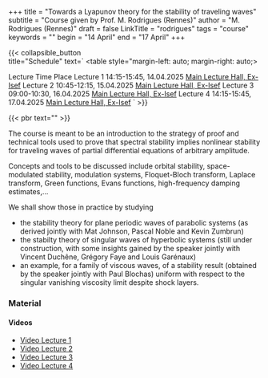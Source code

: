 +++
title = "Towards a Lyapunov theory for the stability of traveling waves"
subtitle = "Course given by Prof. M. Rodrigues (Rennes)" 
author = "M. Rodrigues (Rennes)"
draft = false
LinkTitle = "rodrigues"
tags = "course"
keywords = ""
begin = "14 April"
end = "17 April"
+++

{{< collapsible_button  
    title="Schedule" 
    text=`
    <table style="margin-left: auto; margin-right: auto;>
  <thead>
    <tr style="text-align: right;">
      <th>Lecture</th>
      <th>Time</th>
      <th>Place</th>
    </tr>
  </thead>
  <tbody>
    <tr>
      <td>Lecture 1</td>
      <td>14:15-15:45, 14.04.2025</td>
      <td><a href='https://www.google.com/maps/dir//Gran+Sasso+Science+Institute,+Viale+Francesco+Crispi,+7+Rectorate,+Via+Michele+Iacobucci,+2,+67100+L'Aquila+AQ,+Italy/@42.3445687,13.31408'>Main Lecture Hall, Ex-Isef</a></td>
    </tr>
    <tr>
      <td>Lecture 2</td>
      <td>10:45-12:15, 15.04.2025</td>
      <td><a href='https://www.google.com/maps/dir//Gran+Sasso+Science+Institute,+Viale+Francesco+Crispi,+7+Rectorate,+Via+Michele+Iacobucci,+2,+67100+L'Aquila+AQ,+Italy/@42.3445687,13.31408'>Main Lecture Hall, Ex-Isef</a></td>
    </tr>
    <tr>
      <td>Lecture 3</td>
      <td>09:00-10:30, 16.04.2025</td>
      <td><a href='https://www.google.com/maps/dir//Gran+Sasso+Science+Institute,+Viale+Francesco+Crispi,+7+Rectorate,+Via+Michele+Iacobucci,+2,+67100+L'Aquila+AQ,+Italy/@42.3445687,13.31408'>Main Lecture Hall, Ex-Isef</a></td>
    </tr>
    <tr>
      <td>Lecture 4</td>
      <td>14:15-15:45, 17.04.2025</td>
      <td><a href='https://www.google.com/maps/dir//Gran+Sasso+Science+Institute,+Viale+Francesco+Crispi,+7+Rectorate,+Via+Michele+Iacobucci,+2,+67100+L'Aquila+AQ,+Italy/@42.3445687,13.31408'>Main Lecture Hall, Ex-Isef</a></td>
    </tr>
  </tbody>
</table>`
>}}

{{< pbr text="" >}}

The course is meant to be an introduction to the strategy of proof and
technical tools used to prove that spectral stability implies nonlinear
stability for traveling waves of partial differential equations of
arbitrary amplitude.

Concepts and tools to be discussed include orbital stability,
space-modulated stability, modulation systems, Floquet-Bloch transform,
Laplace transform, Green functions, Evans functions, high-frequency damping
estimates,...

We shall show those in practice by studying
* the stability theory for plane periodic waves of parabolic systems (as
derived jointly with Mat Johnson, Pascal Noble and Kevin Zumbrun)
* the stabilty theory of singular waves of hyperbolic systems (still under
construction, with some insights gained by the speaker jointly with Vincent
Duchêne, Grégory Faye and Louis Garénaux)
* an example, for a family of viscous waves, of a stability result
(obtained by the speaker jointly with Paul Blochas) uniform with respect to
the singular vanishing viscosity limit despite shock layers.



### Material

#### Videos
* [Video Lecture 1](https://www.youtube.com/watch?v=POlXn01sEfE)
* [Video Lecture 2](https://www.youtube.com/watch?v=D5WnDW5YvOk)
* [Video Lecture 3](https://www.youtube.com/watch?v=NVLrPkGb6_o)
* [Video Lecture 4](https://www.youtube.com/watch?v=ZG7zM9fXJXY)
